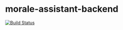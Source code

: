 # morale-assistant-backend

[![Build Status](https://dev.azure.com/herolds/Morale%20Assistant/_apis/build/status/morale-assistant-backend.build?branchName=refs%2Fpull%2F6%2Fmerge)](https://dev.azure.com/herolds/Morale%20Assistant/_build/latest?definitionId=18&branchName=refs%2Fpull%2F6%2Fmerge)
